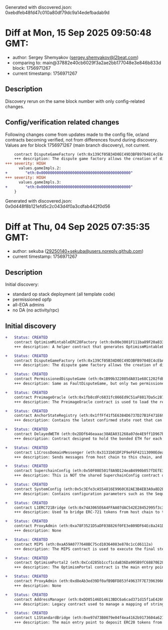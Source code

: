 Generated with discovered.json: 0xebdfeb48fd47c010a80df79dc9a14edefbadab9d

# Diff at Mon, 15 Sep 2025 09:50:48 GMT:

- author: Sergey Shemyakov (<sergey.shemyakov@l2beat.com>)
- comparing to: main@37882e40cb6029f3a2ae2bb177048e3e846b833d block: 1756971267
- current timestamp: 1756971267

## Description

Discovery rerun on the same block number with only config-related changes.

## Config/verification related changes

Following changes come from updates made to the config file,
or/and contracts becoming verified, not from differences found during
discovery. Values are for block 1756971267 (main branch discovery), not current.

```diff
    contract DisputeGameFactory (eth:0x139Cf05B34D0EC49D3BFB9704EC4cEbA6ae95dD1) {
    +++ description: The dispute game factory allows the creation of dispute games, used to propose state roots and eventually challenge them.
+++ severity: HIGH
      values.gameImpls.2:
+        "eth:0x0000000000000000000000000000000000000000"
+++ severity: HIGH
      values.gameImpls.3:
+        "eth:0x0000000000000000000000000000000000000000"
    }
```

Generated with discovered.json: 0x0d448f8b121efd5c2c043d4f0a3cdfab442f0d56

# Diff at Thu, 04 Sep 2025 07:35:35 GMT:

- author: sekuba (<29250140+sekuba@users.noreply.github.com>)
- current timestamp: 1756971267

## Description

Initial discovery:
- standard op stack deployment (all template code)
- permissioned opfp
- all-EOA admins
- no DA (no activity/rpc)

## Initial discovery

```diff
+   Status: CREATED
    contract OptimismMintableERC20Factory (eth:0x00e3001F111ba89F20a8336Bb986a78d8f734E7E)
    +++ description: A helper contract that generates OptimismMintableERC20 contracts on the network it's deployed to. OptimismMintableERC20 is a standard extension of the base ERC20 token contract designed to allow the L1StandardBridge contracts to mint and burn tokens. This makes it possible to use an OptimismMintableERC20 as this chain's representation of a token on the host chain, or vice-versa.
```

```diff
+   Status: CREATED
    contract DisputeGameFactory (eth:0x139Cf05B34D0EC49D3BFB9704EC4cEbA6ae95dD1)
    +++ description: The dispute game factory allows the creation of dispute games, used to propose state roots and eventually challenge them.
```

```diff
+   Status: CREATED
    contract PermissionedDisputeGame (eth:0x1B99b322085dA031e68C1202fdB756b3FFbaC7A6)
    +++ description: Same as FaultDisputeGame, but only two permissioned addresses are designated as proposer and challenger.
```

```diff
+   Status: CREATED
    contract PreimageOracle (eth:0x1fb8cdFc6831fc866Ed9C51aF8817Da5c287aDD3)
    +++ description: The PreimageOracle contract is used to load the required data from L1 for a dispute game.
```

```diff
+   Status: CREATED
    contract AnchorStateRegistry (eth:0x1ffFf41f5E6384D6737D27B1F471E69212150e55)
    +++ description: Contains the latest confirmed state root that can be used as a starting point in a dispute game.
```

```diff
+   Status: CREATED
    contract DelayedWETH (eth:0x2DDf646eaaac38AEA031268a07de4E9ff1D967bd)
    +++ description: Contract designed to hold the bonded ETH for each game. It is designed as a wrapper around WETH to allow an owner to function as a backstop if a game would incorrectly distribute funds.
```

```diff
+   Status: CREATED
    contract L1CrossDomainMessenger (eth:0x3131b01DF2F9eF6F42113090Edead5c97612c473)
    +++ description: Sends messages from host chain to this chain, and relays messages back onto host chain. In the event that a message sent from host chain to this chain is rejected for exceeding this chain's epoch gas limit, it can be resubmitted via this contract's replay function.
```

```diff
+   Status: CREATED
    contract SuperchainConfig (eth:0x50F08E501f8A9D124eaB4990b057fDEfE3F6ae3E)
    +++ description: This is NOT the shared SuperchainConfig contract of the OP stack Superchain but rather a local fork. It manages the `PAUSED_SLOT`, a boolean value indicating whether the local chain is paused, and `GUARDIAN_SLOT`, the address of the guardian which can pause and unpause the system.
```

```diff
+   Status: CREATED
    contract SystemConfig (eth:0x5c3Efe3cA554816E9960C02AE3B4EB3A9a8D2E16)
    +++ description: Contains configuration parameters such as the Sequencer address, gas limit on this chain and the unsafe block signer address.
```

```diff
+   Status: CREATED
    contract L1ERC721Bridge (eth:0x74A3065E6A4FFAA07dAC542E28452995f3c32EeA)
    +++ description: Used to bridge ERC-721 tokens from host chain to this chain.
```

```diff
+   Status: CREATED
    contract ProxyAdmin (eth:0xa78F3521D5aDF038826f0FE3e809DF64Ec8a241D)
    +++ description: None
```

```diff
+   Status: CREATED
    contract MIPS (eth:0xaA59A0777648BC75cd10364083e878c1cCd6112a)
    +++ description: The MIPS contract is used to execute the final step of the dispute game which objectively determines the winner of the dispute.
```

```diff
+   Status: CREATED
    contract OptimismPortal2 (eth:0xCcd285b1ccf1cdaB36Da995B9fC68870E287694E)
    +++ description: The OptimismPortal contract is the main entry point to deposit funds from L1 to L2. It also allows to prove and finalize withdrawals. It specifies which game type can be used for withdrawals, which currently is the PermissionedDisputeGame.
```

```diff
+   Status: CREATED
    contract ProxyAdmin (eth:0xd8eAb3ed39Df0afB9BFD853f49637F7E73963966)
    +++ description: None
```

```diff
+   Status: CREATED
    contract AddressManager (eth:0xDD05146D14613BDC6a6cad371d15f1aE4269480e)
    +++ description: Legacy contract used to manage a mapping of string names to addresses. Modern OP stack uses a different standard proxy system instead, but this contract is still necessary for backwards compatibility with several older contracts.
```

```diff
+   Status: CREATED
    contract L1StandardBridge (eth:0xe97d73B0079e04f4ea4162b9173604a6213eF158)
    +++ description: The main entry point to deposit ERC20 tokens from host chain to this chain.
```
